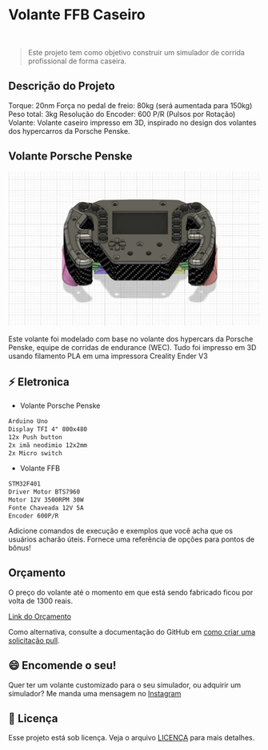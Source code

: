 # Volante FFB Caseiro

<img src="" alt="">

> Este projeto tem como objetivo construir um simulador de corrida profissional de forma caseira. 

## Descrição do Projeto

Torque: 20nm
Força no pedal de freio: 80kg (será aumentada para 150kg)
Peso total: 3kg
Resolução do Encoder: 600 P/R (Pulsos por Rotação)
Volante: Volante caseiro impresso em 3D, inspirado no design dos volantes dos hypercarros da Porsche Penske.

## Volante Porsche Penske

<img src="Fotos e videos do projeto/IMG-20240804-WA0012.jpg">

Este volante foi modelado com base no volante dos hypercars da Porsche Penske, equipe de corridas de endurance (WEC).
Tudo foi impresso em 3D usando filamento PLA em uma impressora Creality Ender V3

## ⚡ Eletronica

- Volante Porsche Penske

```
Arduino Uno
Display TFI 4" 800x480
12x Push button
2x imã neodimio 12x2mm
2x Micro switch
```
- Volante FFB
```
STM32F401
Driver Motor BTS7960
Motor 12V 3500RPM 30W
Fonte Chaveada 12V 5A
Encoder 600P/R
```

Adicione comandos de execução e exemplos que você acha que os usuários acharão úteis. Fornece uma referência de opções para pontos de bônus!

## Orçamento

O preço do volante até o momento em que está sendo fabricado ficou por volta de 1300 reais.

[Link do Orçamento]()

Como alternativa, consulte a documentação do GitHub em [como criar uma solicitação pull](https://help.github.com/en/github/collaborating-with-issues-and-pull-requests/creating-a-pull-request).

## 😄 Encomende o seu!

Quer ter um volante customizado para o seu simulador, ou adquirir um simulador? Me manda uma mensagem no [Instagram](www.instagram.com/adrianob.13)

## 📝 Licença

Esse projeto está sob licença. Veja o arquivo [LICENÇA](LICENSE.md) para mais detalhes.
